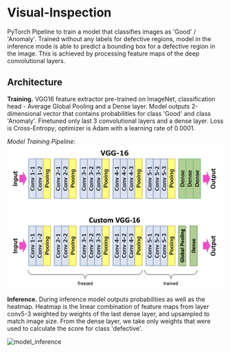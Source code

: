 # Visual-Inspection


PyTorch Pipeline to train a model that classifies images as 'Good' / 'Anomaly'. Trained without any labels for defective regions, model in the inference mode is able to predict a bounding box for a defective region in the image. This is achieved by processing feature maps of the deep convolutional layers.

## Architecture

**Training.**
VGG16 feature extractor pre-trained on ImageNet, classification head - Average Global Pooling and a Dense layer. Model outputs 2-dimensional vector that contains probabilities for class 'Good' and class 'Anomaly'. Finetuned only last 3 convolutional layers and a dense layer. Loss is Cross-Entropy; optimizer is Adam with a learning rate of 0.0001.


*Model Training Pipeline:*
![model_train_pipeline](docs/model_train_pipeline.png)

**Inference.**
During inference model outputs probabilities as well as the heatmap. Heatmap is the linear combination of feature maps from layer conv5-3 weighted by weights of the last dense layer, and upsampled to match image size. From the dense layer, we take only weights that were used to calculate the score for class 'defective'.

![model_inference](classified/zoo.png)
